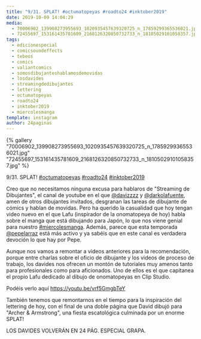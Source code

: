 ```yaml
---
title: "9/31. SPLAT! #octumatopeyas #roadto24 #inktober2019"
date: 2019-10-09 14:04:29
media: 
  - 70006902_139908273955693_1020935457639320725_n_17859299365536021.jpg
  - 72455697_153161435781609_2168126320850732733_n_18105029101058357.jpg
tags: 
  - edicionespecial
  - comicsoundeffects
  - tebeos
  - comics
  - valiantcomics
  - somosdibujanteshablamosdemovidas
  - losdavides
  - streamingdedibujantes
  - lettering
  - octumatopeyas
  - roadto24
  - inktober2019
  - miercolesmanga
template: instagram
author: 24paginas
---
```


{% gallery "70006902_139908273955693_1020935457639320725_n_17859299365536021.jpg" "72455697_153161435781609_2168126320850732733_n_18105029101058357.jpg" %}

9/31. SPLAT! [#octumatopeyas](/tags/octumatopeyas) [#roadto24](/tags/roadto24) [#inktober2019](/tags/inktober2019)

Creo que no necesitamos ninguna excusa para hablaros de "Streaming de Dibujantes", el canal de youtube en el que [@davizzzz](https://instagram.com/davizzzz) y [@darkolafuente](https://instagram.com/darkolafuente), amen de otros dibujantes invitados, desgranan las tareas de dibujante de cómics y hablan de movidas. Pero ha querido la casualidad que hoy tengan video nuevo en el que Lafu (inspirador de la onomatopeya de hoy) habla sobre el manga que está dibujando para Japón, lo que nos viene genial para nuestro [#miercolesmanga](/tags/miercolesmanga). Además, parece que esta temporada [@pepelarraz](https://instagram.com/pepelarraz) está más activo y ya sabéis que en este canal es verdadera devoción lo que hay por Pepe.

Aunque nos vamos a remontar a videos anteriores para la recomendación, porque entre charlas sobre el oficio de dibujante y los videos de proceso de trabajo, los davides nos ofrecen un montón de tutoriales muy amenos tanto para profesionales como para aficionados. Uno de ellos es el que capitanea el propio Lafu dedicado al dibujo de onomatopeyas en Clip Studio.

Podéis verlo aquí <https://youtu.be/vrf5GmgbTeY>

También tenemos que remontarnos en el tiempo para la inspiración del lettering de hoy, con el final de una doble página que David dibujó para "Archer & Armstrong", una fiesta escatológica culminada por un enorme SPLAT!

LOS DAVIDES VOLVERÁN EN 24 PÁG. ESPECIAL GRAPA.
